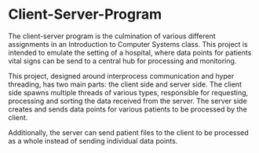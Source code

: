 # Client-Server-Program
The client-server program is the culmination of various different assignments in an Introduction to Computer Systems class. This project is intended to emulate the setting of a 
hospital, where data points for patients vital signs can be send to a central hub for processing and monitoring.

This project, designed around interprocess communication and hyper threading, has two main parts: the client side and server side. 
The client side spawns multiple threads of various types, responsible for requesting, processing and sorting the data received from the server. 
The server side creates and sends data points for various patients to be processed by the client. 

Additionally, the server can send patient files to the client to be processed as a whole instead of sending individual data points.
